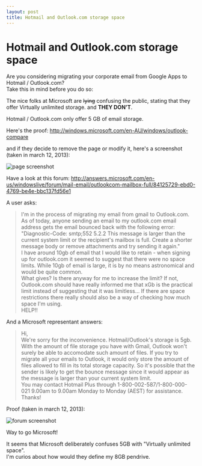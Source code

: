 ```yaml
---
layout: post
title: Hotmail and Outlook.com storage space
---
```


# Hotmail and Outlook.com storage space
Are you considering migrating your corporate email from Google Apps to Hotmail / Outlook.com?  
Take this in mind before you do so:

The nice folks at Microsoft are <del>lying</del> confusing the public, stating that they offer Virtually unlimited storage.
and **THEY DON'T**.

Hotmail / Outlook.com only offer 5 GB of email storage.

Here's the proof: 
<http://windows.microsoft.com/en-AU/windows/outlook-compare>

and if they decide to remove the page or modify it, here's a screenshot (taken in march 12, 2013):

![page screenshot]({{site.url}}/images/2013-03-13-1.png)

Have a look at this forum:
<http://answers.microsoft.com/en-us/windowslive/forum/mail-email/outlookcom-mailbox-full/84125729-ebd0-4769-be4e-bbc137fd56e1>

A user asks:

> I'm in the process of migrating my email from gmail to Outlook.com. As of today, anyone sending an email to my outlook.com email address gets the email bounced back with the following error:  
> "Diagnostic-Code: smtp;552 5.2.2 This message is larger than the current system limit or the recipient's mailbox is full. Create a shorter message body or remove attachments and try sending it again."  
> I have around 10gb of email that I would like to retain - when signing up for outlook.com it seemed to suggest that there were no space limits. While 10gb of email is large, it is by no means astronomical and would be quite common.  
> What gives? Is there anyway for me to increase the limit? If not, Outlook.com should have really informed me that xGb is the practical limit instead of suggesting that it was limitless... If there are space restrictions there really should also be a way of checking how much space I'm using.  
> HELP!!

And a Microsoft representant answers:

> Hi,  
> We're sorry for the inconvenience. Hotmail/Outlook's storage is 5gb. With the amount of file storage you have with Gmail, Outlook won't surely be able to accomodate such amount of files. If you try to migrate all your emails to Outlook, it would only store the amount of files allowed to fill in its total storage capacity. So it's possible that the sender is likely to get the bounce message since it would appear as the message is larger than your current system limit.  
> You may contact Hotmail Plus through 1-800-002-587/1-800-000-021 9.00am to 9.00am Monday to Monday (AEST) for assistance.  
> Thanks! 

Proof (taken in march 12, 2013):

![forum screenshot]({{site.url}}/images/2013-03-13-2.png)

 Way to go Microsoft!
 
 It seems that Microsoft deliberately confuses 5GB with "Virtually unlimited space".  
 I'm curios about how would they define my 8GB pendrive.
